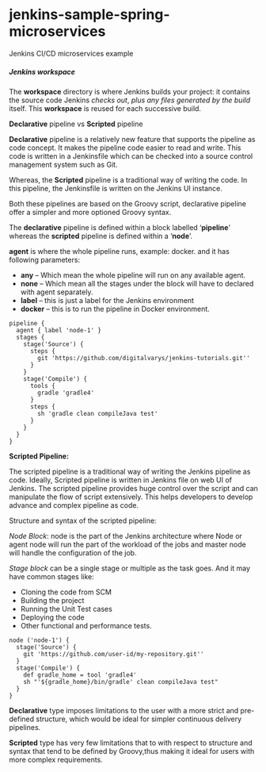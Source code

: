 # jenkins-sample-spring-microservices
Jenkins CI/CD microservices example



##### Jenkins workspace

The **workspace** directory is where Jenkins builds your project: it contains the source code Jenkins *checks out*, *plus any files generated by the build* itself. This **workspace** is reused for each successive build.



**Declarative** pipeline vs **Scripted** pipeline

**Declarative** pipeline is a relatively new feature that supports the  pipeline as code concept. It makes the pipeline code easier to read and  write. This code is written in a Jenkinsfile which can be checked into a source control management system such as Git.

Whereas, the **Scripted** pipeline is a traditional way of writing the code. In this pipeline, the Jenkinsfile is written on the Jenkins UI instance.

Both these pipelines are based on the Groovy script, declarative pipeline offer a simpler and more optioned Groovy syntax.

The **declarative** pipeline is defined within a block labelled ‘**pipeline**’  whereas the **scripted** pipeline is defined within a ‘**node**’. 

**agent** is where the whole pipeline runs, example: docker. and it has following parameters:

- **any** – Which mean the whole pipeline will run on any available agent.
- **none** – Which mean all the stages under the block will have to declared with agent separately.
- **label** – this is just a label for the Jenkins environment
- **docker** – this is to run the pipeline in Docker environment.

```
pipeline {
  agent { label 'node-1' }
  stages {
    stage('Source') {
      steps {
        git 'https://github.com/digitalvarys/jenkins-tutorials.git''
      }
    }
    stage('Compile') {
      tools {
        gradle 'gradle4'
      }
      steps {
        sh 'gradle clean compileJava test'
      }
    }
  }
}
```

**Scripted Pipeline:**

The scripted pipeline is a traditional way of writing the Jenkins  pipeline as code. Ideally, Scripted pipeline is written in Jenkins file  on web UI of Jenkins. The scripted pipeline provides huge control over the script and can manipulate the flow of script extensively. This helps developers to develop advance and complex pipeline as code.

Structure and syntax of the scripted pipeline:

*Node Block*: node is the part of the Jenkins architecture where Node or agent node will run the part of the workload of the jobs and master node will  handle the configuration of the job.

*Stage block* can be a single stage or multiple as the task goes. And it may have common stages like:

- Cloning the code from SCM
- Building the project
- Running the Unit Test cases
- Deploying the code
- Other functional and performance tests.

```
node ('node-1') {
  stage('Source') {
    git 'https://github.com/user-id/my-repository.git''
  }
  stage('Compile') {
    def gradle_home = tool 'gradle4'
    sh "'${gradle_home}/bin/gradle' clean compileJava test"
  }
}
```

**Declarative** type imposes limitations to the user with a more strict  and pre-defined structure, which would be ideal for simpler continuous  delivery pipelines. 

**Scripted** type has very few limitations that to with respect to  structure and syntax that tend to be defined by Groovy,thus making it  ideal for users with more complex requirements. 
